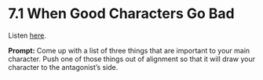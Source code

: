 # 7.1 When Good Characters Go Bad 

Listen [here](http://www.writingexcuses.com/2012/01/01/writing-excuses-7-1-when-good-characters-go-bad/). 

**Prompt:** Come up with a list of three things that are important to your main character. Push one of those things out of alignment so that it will draw your character to the antagonist’s side.